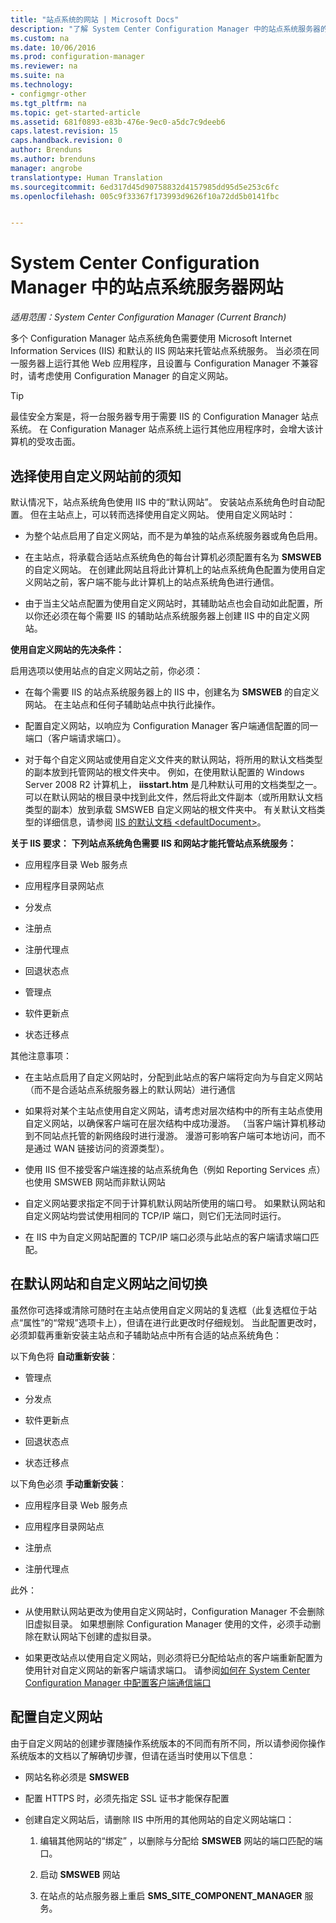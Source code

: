 ```yaml
---
title: "站点系统的网站 | Microsoft Docs"
description: "了解 System Center Configuration Manager 中的站点系统服务器的默认和自定义网站。"
ms.custom: na
ms.date: 10/06/2016
ms.prod: configuration-manager
ms.reviewer: na
ms.suite: na
ms.technology:
- configmgr-other
ms.tgt_pltfrm: na
ms.topic: get-started-article
ms.assetid: 681f0893-e83b-476e-9ec0-a5dc7c9deeb6
caps.latest.revision: 15
caps.handback.revision: 0
author: Brenduns
ms.author: brenduns
manager: angrobe
translationtype: Human Translation
ms.sourcegitcommit: 6ed317d45d90758832d4157985dd95d5e253c6fc
ms.openlocfilehash: 005c9f33367f173993d9626f10a72dd5b0141fbc


---
```

# <a name="websites-for-site-system-servers-in-system-center-configuration-manager"></a>System Center Configuration Manager 中的站点系统服务器网站

*适用范围：System Center Configuration Manager (Current Branch)*

多个 Configuration Manager 站点系统角色需要使用 Microsoft Internet Information Services (IIS) 和默认的 IIS 网站来托管站点系统服务。 当必须在同一服务器上运行其他 Web 应用程序，且设置与 Configuration Manager 不兼容时，请考虑使用 Configuration Manager 的自定义网站。  

> [!TIP]  
>  最佳安全方案是，将一台服务器专用于需要 IIS 的 Configuration Manager 站点系统。 在 Configuration Manager 站点系统上运行其他应用程序时，会增大该计算机的受攻击面。  




##  <a name="a-namebkmkwhat2knowa-what-to-know-before-choosing-to-use-custom-websites"></a><a name="BKMK_What2Know"></a>选择使用自定义网站前的须知  
 默认情况下，站点系统角色使用 IIS 中的“默认网站”。 安装站点系统角色时自动配置。 但在主站点上，可以转而选择使用自定义网站。 使用自定义网站时：  

-   为整个站点启用了自定义网站，而不是为单独的站点系统服务器或角色启用。  

-   在主站点，将承载合适站点系统角色的每台计算机必须配置有名为 **SMSWEB** 的自定义网站。 在创建此网站且将此计算机上的站点系统角色配置为使用自定义网站之前，客户端不能与此计算机上的站点系统角色进行通信。  

-   由于当主父站点配置为使用自定义网站时，其辅助站点也会自动如此配置，所以你还必须在每个需要 IIS 的辅助站点系统服务器上创建 IIS 中的自定义网站。  


  **使用自定义网站的先决条件：**  

 启用选项以使用站点的自定义网站之前，你必须：  

-   在每个需要 IIS 的站点系统服务器上的 IIS 中，创建名为 **SMSWEB** 的自定义网站。 在主站点和任何子辅助站点中执行此操作。  

-   配置自定义网站，以响应为 Configuration Manager 客户端通信配置的同一端口（客户端请求端口）。  

-   对于每个自定义网站或使用自定义文件夹的默认网站，将所用的默认文档类型的副本放到托管网站的根文件夹中。 例如，在使用默认配置的 Windows Server 2008 R2 计算机上， **iisstart.htm** 是几种默认可用的文档类型之一。 可以在默认网站的根目录中找到此文件，然后将此文件副本（或所用默认文档类型的副本）放到承载 SMSWEB 自定义网站的根文件夹中。 有关默认文档类型的详细信息，请参阅 [IIS 的默认文档 &lt;defaultDocument\>](http://www.iis.net/configreference/system.webserver/defaultdocument)。  

**关于 IIS 要求：**
**下列站点系统角色需要 IIS 和网站才能托管站点系统服务：**  

-   应用程序目录 Web 服务点  

-   应用程序目录网站点  

-   分发点  

-   注册点  

-   注册代理点  

-   回退状态点  

-   管理点  

-   软件更新点  

-   状态迁移点  

其他注意事项：  

-   在主站点启用了自定义网站时，分配到此站点的客户端将定向为与自定义网站（而不是合适站点系统服务器上的默认网站）进行通信  

-   如果将对某个主站点使用自定义网站，请考虑对层次结构中的所有主站点使用自定义网站，以确保客户端可在层次结构中成功漫游。 （当客户端计算机移动到不同站点托管的新网络段时进行漫游。 漫游可影响客户端可本地访问，而不是通过 WAN 链接访问的资源类型）。  

-   使用 IIS 但不接受客户端连接的站点系统角色（例如 Reporting Services 点）也使用 SMSWEB 网站而非默认网站  

-   自定义网站要求指定不同于计算机默认网站所使用的端口号。 如果默认网站和自定义网站均尝试使用相同的 TCP/IP 端口，则它们无法同时运行。  

-   在 IIS 中为自定义网站配置的 TCP/IP 端口必须与此站点的客户端请求端口匹配。  

## <a name="switching-between-default-and-custom-websites"></a>在默认网站和自定义网站之间切换  
虽然你可选择或清除可随时在主站点使用自定义网站的复选框（此复选框位于站点“属性”的“常规”选项卡上），但请在进行此更改时仔细规划。 当此配置更改时，必须卸载再重新安装主站点和子辅助站点中所有合适的站点系统角色：  

以下角色将 **自动重新安装**：  

-   管理点  

-   分发点  

-   软件更新点  

-   回退状态点  

-   状态迁移点  

以下角色必须 **手动重新安装**：  

-   应用程序目录 Web 服务点  

-   应用程序目录网站点  

-   注册点  

-   注册代理点  

此外：  

-   从使用默认网站更改为使用自定义网站时，Configuration Manager 不会删除旧虚拟目录。 如果想删除 Configuration Manager 使用的文件，必须手动删除在默认网站下创建的虚拟目录。  

-   如果更改站点以使用自定义网站，则必须将已分配给站点的客户端重新配置为使用针对自定义网站的新客户端请求端口。 请参阅[如何在 System Center Configuration Manager 中配置客户端通信端口](../../../core/clients/deploy/configure-client-communication-ports.md)  

## <a name="configure-custom-websites"></a>配置自定义网站  
由于自定义网站的创建步骤随操作系统版本的不同而有所不同，所以请参阅你操作系统版本的文档以了解确切步骤，但请在适当时使用以下信息：  

-   网站名称必须是 **SMSWEB**  

-   配置 HTTPS 时，必须先指定 SSL 证书才能保存配置  

-   创建自定义网站后，请删除 IIS 中所用的其他网站的自定义网站端口：  

    1.  编辑其他网站的“绑定”  ，以删除与分配给 **SMSWEB** 网站的端口匹配的端口。  

    2.  启动 **SMSWEB** 网站  

    3.  在站点的站点服务器上重启 **SMS_SITE_COMPONENT_MANAGER** 服务。  



<!--HONumber=Dec16_HO3-->


